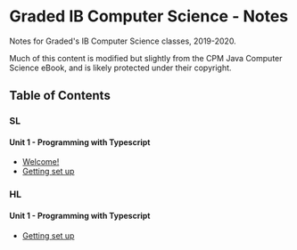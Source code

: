# Graded IB Computer Science - Notes
Notes for Graded's IB Computer Science classes, 2019-2020.

Much of this content is modified but slightly from the CPM Java Computer Science eBook, and is likely protected under their copyright.

## Table of Contents
### SL
#### Unit 1 - Programming with Typescript
* [Welcome!](00_SL_Intro.md)
* [Getting set up](unit1_programming/01_Getting_set_up.md)



### HL
#### Unit 1 - Programming with Typescript
* [Getting set up](unit1_programming/01_Getting_set_up.md)
